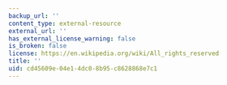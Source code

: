 ```yaml
---
backup_url: ''
content_type: external-resource
external_url: ''
has_external_license_warning: false
is_broken: false
license: https://en.wikipedia.org/wiki/All_rights_reserved
title: ''
uid: cd45609e-04e1-4dc0-8b95-c8628868e7c1
---
```

